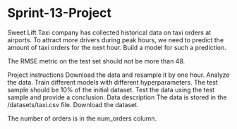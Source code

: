 # Sprint-13-Project

Sweet Lift Taxi company has collected historical data on taxi orders at airports. To attract more drivers during peak hours, we need to predict the amount of taxi orders for the next hour. Build a model for such a prediction.

The RMSE metric on the test set should not be more than 48.

Project instructions
Download the data and resample it by one hour.
Analyze the data.
Train different models with different hyperparameters. The test sample should be 10% of the initial dataset.
Test the data using the test sample and provide a conclusion.
Data description
The data is stored in the /datasets/taxi.csv file. Download the dataset. 

The number of orders is in the num_orders column.


